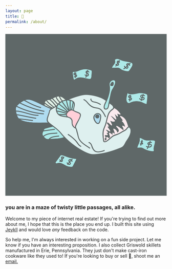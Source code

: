 ```yaml
---
layout: page
title: 🦇
permalink: /about/
---
```


<div class="row">
	<div class="col-lg-4 col-md-6 col-8">
		<img src="/assets/img/illustration/money_fish.svg">
	</div>
</div>

### you are in a maze of twisty little passages, all alike.

Welcome to my piece of internet real estate! If you're trying to find out more about me, I hope that this is the place you end up. I built this site using [Jeykll](https://jekyllrb.com/) and would love _any_ feedback on the code.

So help me, I'm always interested in working on a fun side project. Let me know if you have an interesting proposition. I also collect Griswold skillets manufactured in Erie, Pennsylvania. They just don't make cast-iron cookware like they used to! If you're looking to buy or sell 🍳, shoot me an <a href="mailto:afvolpert@gmail.com">email.</a>
